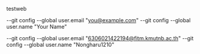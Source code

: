testweb

--git config --global user.email "you@example.com" 
--git config --global user.name "Your Name"

--git config --global user.email "6306021422194@fitm.kmutnb.ac.th" 
--git config --global user.name "Nongharu1210"
